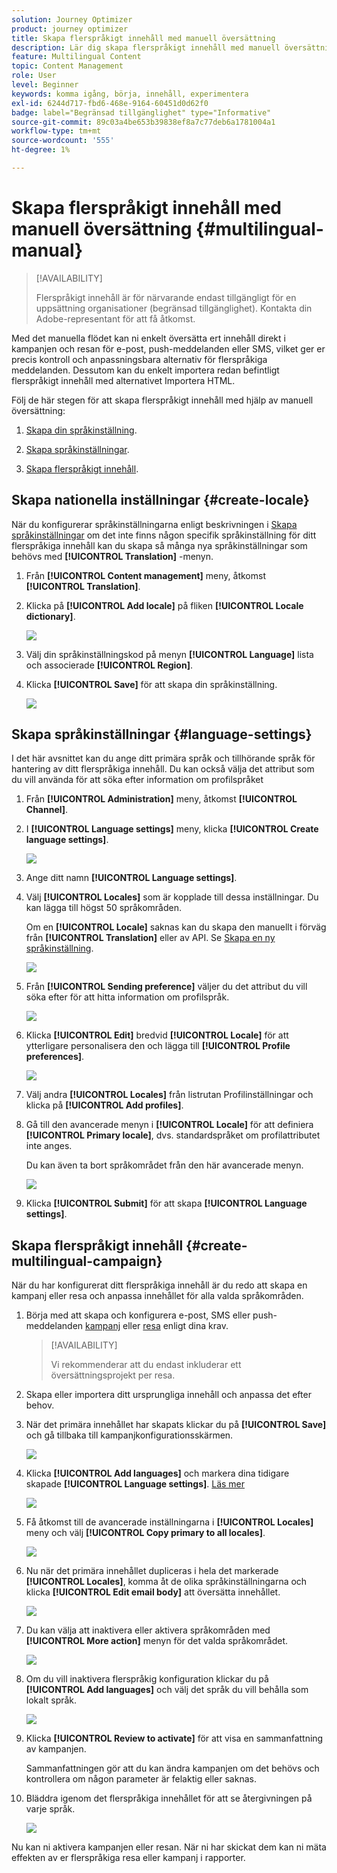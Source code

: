 ```yaml
---
solution: Journey Optimizer
product: journey optimizer
title: Skapa flerspråkigt innehåll med manuell översättning
description: Lär dig skapa flerspråkigt innehåll med manuell översättning i Journey Optimizer
feature: Multilingual Content
topic: Content Management
role: User
level: Beginner
keywords: komma igång, börja, innehåll, experimentera
exl-id: 6244d717-fbd6-468e-9164-60451d0d62f0
badge: label="Begränsad tillgänglighet" type="Informative"
source-git-commit: 89c03a4be653b39838ef8a7c77deb6a1781004a1
workflow-type: tm+mt
source-wordcount: '555'
ht-degree: 1%

---
```


# Skapa flerspråkigt innehåll med manuell översättning {#multilingual-manual}

>[!AVAILABILITY]
>
>Flerspråkigt innehåll är för närvarande endast tillgängligt för en uppsättning organisationer (begränsad tillgänglighet). Kontakta din Adobe-representant för att få åtkomst.

Med det manuella flödet kan ni enkelt översätta ert innehåll direkt i kampanjen och resan för e-post, push-meddelanden eller SMS, vilket ger er precis kontroll och anpassningsbara alternativ för flerspråkiga meddelanden. Dessutom kan du enkelt importera redan befintligt flerspråkigt innehåll med alternativet Importera HTML.

Följ de här stegen för att skapa flerspråkigt innehåll med hjälp av manuell översättning:

1. [Skapa din språkinställning](#create-locale).

1. [Skapa språkinställningar](#create-language-settings).

1. [Skapa flerspråkigt innehåll](#create-a-multilingual-campaign).

## Skapa nationella inställningar {#create-locale}

När du konfigurerar språkinställningarna enligt beskrivningen i [Skapa språkinställningar](#language-settings) om det inte finns någon specifik språkinställning för ditt flerspråkiga innehåll kan du skapa så många nya språkinställningar som behövs med **[!UICONTROL Translation]** -menyn.

1. Från **[!UICONTROL Content management]** meny, åtkomst **[!UICONTROL Translation]**.

1. Klicka på **[!UICONTROL Add locale]** på fliken **[!UICONTROL Locale dictionary]**.

   ![](assets/locale_1.png)

1. Välj din språkinställningskod på menyn **[!UICONTROL Language]** lista och associerade **[!UICONTROL Region]**.

1. Klicka **[!UICONTROL Save]** för att skapa din språkinställning.

   ![](assets/locale_2.png)

## Skapa språkinställningar {#language-settings}

I det här avsnittet kan du ange ditt primära språk och tillhörande språk för hantering av ditt flerspråkiga innehåll. Du kan också välja det attribut som du vill använda för att söka efter information om profilspråket

1. Från **[!UICONTROL Administration]** meny, åtkomst **[!UICONTROL Channel]**.

1. I **[!UICONTROL Language settings]** meny, klicka **[!UICONTROL Create language settings]**.

   ![](assets/multilingual-settings-1.png)

1. Ange ditt namn **[!UICONTROL Language settings]**.

1. Välj **[!UICONTROL Locales]** som är kopplade till dessa inställningar. Du kan lägga till högst 50 språkområden.

   Om en **[!UICONTROL Locale]** saknas kan du skapa den manuellt i förväg från **[!UICONTROL Translation]** eller av API. Se [Skapa en ny språkinställning](#create-locale).

   ![](assets/multilingual-settings-2.png)

1. Från **[!UICONTROL Sending preference]** väljer du det attribut du vill söka efter för att hitta information om profilspråk.

   ![](assets/multilingual-settings-3.png)

1. Klicka **[!UICONTROL Edit]** bredvid **[!UICONTROL Locale]** för att ytterligare personalisera den och lägga till **[!UICONTROL Profile preferences]**.

   ![](assets/multilingual-settings-4.png)

1. Välj andra **[!UICONTROL Locales]** från listrutan Profilinställningar och klicka på **[!UICONTROL Add profiles]**.

1. Gå till den avancerade menyn i **[!UICONTROL Locale]** för att definiera **[!UICONTROL Primary locale]**, dvs. standardspråket om profilattributet inte anges.

   Du kan även ta bort språkområdet från den här avancerade menyn.

   ![](assets/multilingual-settings-5.png)

1. Klicka **[!UICONTROL Submit]** för att skapa **[!UICONTROL Language settings]**.

<!--
1. Access the **[!UICONTROL Channel surfaces]** menu and create a new channel surface or select an existing one.

1. In the **[!UICONTROL Header parameters]** section, select the **[!UICONTROL Enable multilingual]** option.

1. Select your **[!UICONTROL Locales dictionary]** and add as many as needed.
-->

## Skapa flerspråkigt innehåll {#create-multilingual-campaign}

När du har konfigurerat ditt flerspråkiga innehåll är du redo att skapa en kampanj eller resa och anpassa innehållet för alla valda språkområden.

1. Börja med att skapa och konfigurera e-post, SMS eller push-meddelanden [kampanj](../campaigns/create-campaign.md) eller [resa](../building-journeys/journeys-message.md) enligt dina krav.

   >[!AVAILABILITY]
   >
   >Vi rekommenderar att du endast inkluderar ett översättningsprojekt per resa.

1. Skapa eller importera ditt ursprungliga innehåll och anpassa det efter behov.

1. När det primära innehållet har skapats klickar du på **[!UICONTROL Save]** och gå tillbaka till kampanjkonfigurationsskärmen.

   ![](assets/multilingual-campaign-2.png)

1. Klicka **[!UICONTROL Add languages]** och markera dina tidigare skapade **[!UICONTROL Language settings]**. [Läs mer](#create-language-settings)

   ![](assets/multilingual-campaign-3.png)

1. Få åtkomst till de avancerade inställningarna i **[!UICONTROL Locales]** meny och välj **[!UICONTROL Copy primary to all locales]**.

   ![](assets/multilingual-campaign-4.png)

1. Nu när det primära innehållet dupliceras i hela det markerade  **[!UICONTROL Locales]**, komma åt de olika språkinställningarna och klicka **[!UICONTROL Edit email body]** att översätta innehållet.

   ![](assets/multilingual-campaign-5.png)

1. Du kan välja att inaktivera eller aktivera språkområden med **[!UICONTROL More action]** menyn för det valda språkområdet.

   ![](assets/multilingual-campaign-6.png)

1. Om du vill inaktivera flerspråkig konfiguration klickar du på **[!UICONTROL Add languages]** och välj det språk du vill behålla som lokalt språk.

   ![](assets/multilingual-campaign-7.png)

1. Klicka **[!UICONTROL Review to activate]** för att visa en sammanfattning av kampanjen.

   Sammanfattningen gör att du kan ändra kampanjen om det behövs och kontrollera om någon parameter är felaktig eller saknas.

1. Bläddra igenom det flerspråkiga innehållet för att se återgivningen på varje språk.

   ![](assets/multilingual-campaign-8.png)

Nu kan ni aktivera kampanjen eller resan. När ni har skickat dem kan ni mäta effekten av er flerspråkiga resa eller kampanj i rapporter.

<!--
# Create a multilingual journey {#create-multilingual-journey}

1. Create your journey with a Delivery and personalize your content as needed.
1. From your delivery action, click Edit content.
1. Click Add languages.

-->
